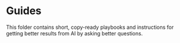 # Guides

This folder contains short, copy-ready playbooks and instructions for getting better results from AI by asking better questions.

